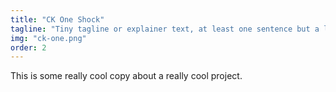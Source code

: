 ```yaml
---
title: "CK One Shock"
tagline: "Tiny tagline or explainer text, at least one sentence but a long one."
img: "ck-one.png"
order: 2
---
```


This is some really cool copy about a really cool project.